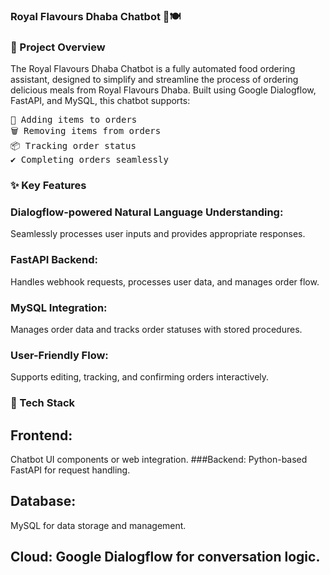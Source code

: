### Royal Flavours Dhaba Chatbot 🌟🍽️
### 📖 Project Overview
The Royal Flavours Dhaba Chatbot is a fully automated food ordering assistant, designed to simplify and streamline the process of ordering delicious meals from Royal Flavours Dhaba.
Built using Google Dialogflow, FastAPI, and MySQL, this chatbot supports:
<pre>
🛒 Adding items to orders
🗑️ Removing items from orders
📦 Tracking order status
✔️ Completing orders seamlessly
</pre>
### ✨ Key Features
### Dialogflow-powered Natural Language Understanding: 
Seamlessly processes user inputs and provides appropriate responses.
### FastAPI Backend:
Handles webhook requests, processes user data, and manages order flow.
### MySQL Integration: 
Manages order data and tracks order statuses with stored procedures.
### User-Friendly Flow: 
Supports editing, tracking, and confirming orders interactively.
### 🚀 Tech Stack
## Frontend: 
Chatbot UI components or web integration.
###Backend: Python-based FastAPI for request handling.
## Database: 
MySQL for data storage and management.
## Cloud: Google Dialogflow for conversation logic.




